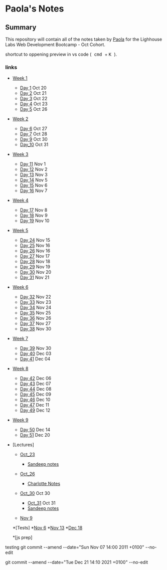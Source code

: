 # Paola's Notes
## Summary
This repository will contain all of the notes taken by [Paola](https://github.com/papoita) for the Lighhouse Labs Web Development Bootcamp - Oct Cohort.

shortcut to oppening preview in vs code
(<kbd> cmd </kbd>  + <kbd> K </kbd>).

### links



* [Week 1](/Week_1)
  * [Day 1](/Week_1/Day_1) Oct 20
  * [Day 2](/Week_1/Day_2) Oct 21
  * [Day 3](/Week_1/Day_3) Oct 22
  * [Day 4](/Week_1/Day_4) Oct 23
  * [Day 5](/Week_1/Day_5) Oct 26


* [Week 2](/Week_2)
  * [Day 6](/Week_2/Day_6) Oct 27
  * [Day 7](/Week_2/Day_7) Oct 28
  * [Day 9](/Week_2/Day_9) Oct 30
  * [Day_10](/Week_2/Day_10) Oct 31


* [Week 3](/Week_3)
  * [Day 11](Week_3/Day_11) Nov 1
  * [Day 12](Week_3/Day_12) Nov 2
  * [Day 13](Week_3/Day_13) Nov 3
  * [Day 14](Week_3/Day_14) Nov 5
  * [Day 15](Week_3/Day_15) Nov 6
  * [Day 16](Week_3/Day_16) Nov 7

* [Week 4](/Week_4)
  * [Day 17](/Week_4/Day_17) Nov 8
  * [Day 18](/Week_4/Day_18) Nov 9
  * [Day 19](/Week_4/Day_19) Nov 10

* [Week 5](/Week_5)
  * [Day 24](/Week_5/Day_24) Nov 15
  * [Day 25](/Week_5/Day_25) Nov 16
  * [Day 26](/Week_5/Day_26/pair_programming_word-search.js) Nov 16
  * [Day 27](/Week_5/Day_27) Nov 17
  * [Day 28](/Week_5/Day_28) Nov 18
  * [Day 29](/Week_5/Day_29) Nov 19
  * [Day 30](/Week_5/Day_30) Nov 20
  * [Day 31](/Week_5/Day_31) Nov 21

* [Week 6](/Week_6)
  * [Day 32](/Week_6/Day_32) Nov 22
  * [Day 33](/Week_6/Day_33) Nov 23
  * [Day 34](/Week_6/Day_34) Nov 24
  * [Day 35](/Week_6/Day_35) Nov 25
  * [Day 36](/Week_6/Day_36) Nov 26
  * [Day 37](/Week_6/Day_37) Nov 27
  * [Day 38](/Week_6/Day_38) Nov 30

* [Week 7](/Week_7)
  * [Day 39](/Week_7/Day_39) Nov 30
  * [Day 40](/Week_7/Day_40) Dec 03
  * [Day 41](/Week_7/Day_41) Dec 04

* [Week 8](/Week_8)
  * [Day 42](/Week_8/Day_42) Dec 06
  * [Day 43](/Week_8/Day_43) Dec 07
  * [Day 44](/Week_8/Day_44) Dec 08
  * [Day 45](/Week_8/Day_45) Dec 09
  * [Day 46](/Week_8/Day_46) Dec 10
  * [Day 47](/Week_8/Day_47) Dec 11
  * [Day 49](/Week_8/Day_49) Dec 12

* [Week 9](/Week_9)
  * [Day 50](/Week_8/Day_50) Dec 14
  * [Day 51](/Week_8/Day_51) Dec 20

* [Lectures]
    * [Oct_23](/Week_1/Day_4)
      * [Sandeep notes](https://github.com/letsandeepio/LHL_flex_oct-18-21/tree/main/w1_dev_workflow)
    * [Oct_26](/Week_2/Day_6)
      * [Charlotte Notes](https://github.com/papoita/WebFlex-Lectures-October18)

    * [Oct_30](/Week_2/Day_9) Oct 30
       * [Oct_31](/Week_2/Day_10) Oct 31
      * [Sandeep notes](https://github.com/letsandeepio/LHL_flex_oct-18-21/tree/main/w2_callbacks)

    * [Nov 9](Week_4/Day_18/lecture_notes)


   *[Tests]
    *[Nov 6](Week_3/Day_16/mock_test_summary)
    *[Nov 13](Week_3/Day_16/mock_test_summary)
    *[Dec 18](Week_3/Day_16/mock_test_summary)
  
  *[js prep]





 testing
 git commit --amend --date="Sun Nov 07 14:00 2011 +0100" --no-edit

 git commit --amend --date="Tue Dec 21 14:10 2021 +0100" --no-edit